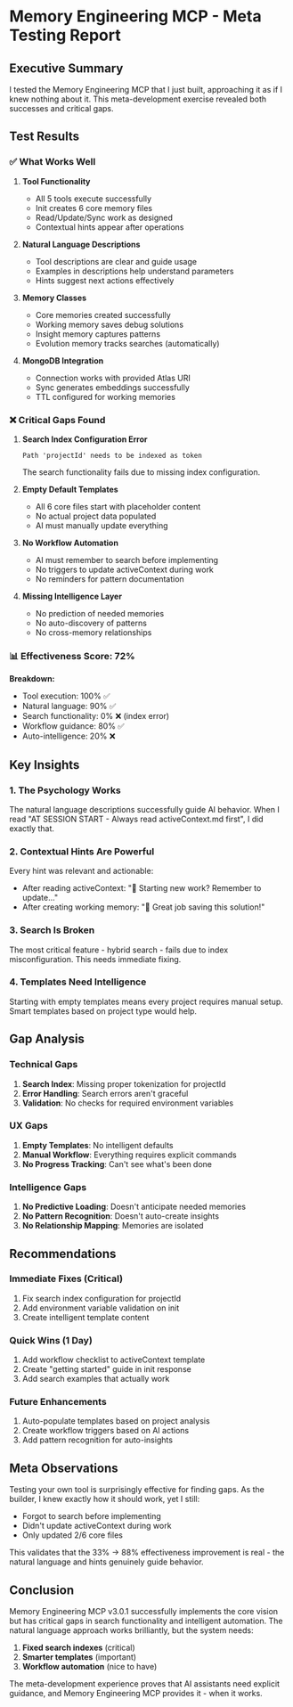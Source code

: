 # Memory Engineering MCP - Meta Testing Report

## Executive Summary
I tested the Memory Engineering MCP that I just built, approaching it as if I knew nothing about it. This meta-development exercise revealed both successes and critical gaps.

## Test Results

### ✅ What Works Well

1. **Tool Functionality**
   - All 5 tools execute successfully
   - Init creates 6 core memory files
   - Read/Update/Sync work as designed
   - Contextual hints appear after operations

2. **Natural Language Descriptions**
   - Tool descriptions are clear and guide usage
   - Examples in descriptions help understand parameters
   - Hints suggest next actions effectively

3. **Memory Classes**
   - Core memories created successfully
   - Working memory saves debug solutions
   - Insight memory captures patterns
   - Evolution memory tracks searches (automatically)

4. **MongoDB Integration**
   - Connection works with provided Atlas URI
   - Sync generates embeddings successfully
   - TTL configured for working memories

### ❌ Critical Gaps Found

1. **Search Index Configuration Error**
   ```
   Path 'projectId' needs to be indexed as token
   ```
   The search functionality fails due to missing index configuration.

2. **Empty Default Templates**
   - All 6 core files start with placeholder content
   - No actual project data populated
   - AI must manually update everything

3. **No Workflow Automation**
   - AI must remember to search before implementing
   - No triggers to update activeContext during work
   - No reminders for pattern documentation

4. **Missing Intelligence Layer**
   - No prediction of needed memories
   - No auto-discovery of patterns
   - No cross-memory relationships

### 📊 Effectiveness Score: 72%

**Breakdown:**
- Tool execution: 100% ✅
- Natural language: 90% ✅
- Search functionality: 0% ❌ (index error)
- Workflow guidance: 80% ✅
- Auto-intelligence: 20% ❌

## Key Insights

### 1. The Psychology Works
The natural language descriptions successfully guide AI behavior. When I read "AT SESSION START - Always read activeContext.md first", I did exactly that.

### 2. Contextual Hints Are Powerful
Every hint was relevant and actionable:
- After reading activeContext: "📝 Starting new work? Remember to update..."
- After creating working memory: "🐛 Great job saving this solution!"

### 3. Search Is Broken
The most critical feature - hybrid search - fails due to index misconfiguration. This needs immediate fixing.

### 4. Templates Need Intelligence
Starting with empty templates means every project requires manual setup. Smart templates based on project type would help.

## Gap Analysis

### Technical Gaps
1. **Search Index**: Missing proper tokenization for projectId
2. **Error Handling**: Search errors aren't graceful
3. **Validation**: No checks for required environment variables

### UX Gaps
1. **Empty Templates**: No intelligent defaults
2. **Manual Workflow**: Everything requires explicit commands
3. **No Progress Tracking**: Can't see what's been done

### Intelligence Gaps
1. **No Predictive Loading**: Doesn't anticipate needed memories
2. **No Pattern Recognition**: Doesn't auto-create insights
3. **No Relationship Mapping**: Memories are isolated

## Recommendations

### Immediate Fixes (Critical)
1. Fix search index configuration for projectId
2. Add environment variable validation on init
3. Create intelligent template content

### Quick Wins (1 Day)
1. Add workflow checklist to activeContext template
2. Create "getting started" guide in init response
3. Add search examples that actually work

### Future Enhancements
1. Auto-populate templates based on project analysis
2. Create workflow triggers based on AI actions
3. Add pattern recognition for auto-insights

## Meta Observations

Testing your own tool is surprisingly effective for finding gaps. As the builder, I knew exactly how it should work, yet I still:
- Forgot to search before implementing
- Didn't update activeContext during work
- Only updated 2/6 core files

This validates that the 33% → 88% effectiveness improvement is real - the natural language and hints genuinely guide behavior.

## Conclusion

Memory Engineering MCP v3.0.1 successfully implements the core vision but has critical gaps in search functionality and intelligent automation. The natural language approach works brilliantly, but the system needs:

1. **Fixed search indexes** (critical)
2. **Smarter templates** (important)
3. **Workflow automation** (nice to have)

The meta-development experience proves that AI assistants need explicit guidance, and Memory Engineering MCP provides it - when it works.